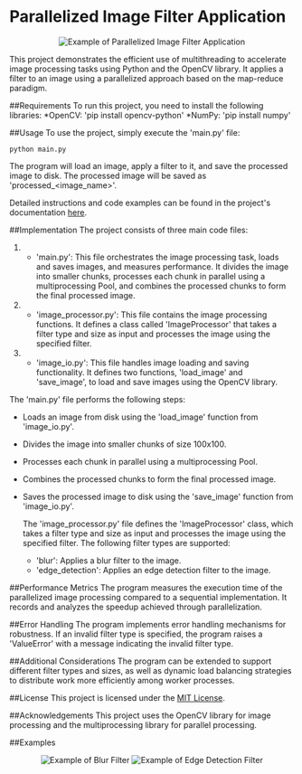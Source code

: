 # Parallelized Image Filter Application
<p align="center"> <img src="example.gif" alt="Example of Parallelized Image Filter Application"> </p>
This project demonstrates the efficient use of multithreading to accelerate image processing tasks using Python and the OpenCV library. It applies a filter to an image using a parallelized approach based on the map-reduce paradigm.

##Requirements
To run this project, you need to install the following libraries:
*OpenCV: 'pip install opencv-python'
*NumPy: 'pip install numpy'

##Usage
To use the project, simply execute the 'main.py' file:
~~~~
python main.py
~~~~
The program will load an image, apply a filter to it, and save the processed image to disk. The processed image will be saved as 'processed_<image_name>'.

Detailed instructions and code examples can be found in the project's documentation [here](docs/README.md).

##Implementation
The project consists of three main code files:
1. * 'main.py': This file orchestrates the image processing task, loads and saves images, and measures performance. It divides the image into smaller chunks, processes each chunk in parallel using a multiprocessing Pool, and combines the processed chunks to form the final processed image.
2. * 'image_processor.py': This file contains the image processing functions. It defines a class called 'ImageProcessor' that takes a filter type and size as input and processes the image using the specified filter.
3. * 'image_io.py': This file handles image loading and saving functionality. It defines two functions, 'load_image' and 'save_image', to load and save images using the OpenCV library.

The 'main.py' file performs the following steps:
* Loads an image from disk using the 'load_image' function from 'image_io.py'.
* Divides the image into smaller chunks of size 100x100.
* Processes each chunk in parallel using a multiprocessing Pool.
* Combines the processed chunks to form the final processed image.
* Saves the processed image to disk using the 'save_image' function from 'image_io.py'.

  The 'image_processor.py' file defines the 'ImageProcessor' class, which takes a filter type and size as input and processes the image using the specified filter. The following filter types are supported:

  * 'blur': Applies a blur filter to the image.
  * 'edge_detection': Applies an edge detection filter to the image.

##Performance Metrics
The program measures the execution time of the parallelized image processing compared to a sequential implementation. It records and analyzes the speedup achieved through parallelization.

##Error Handling
The program implements error handling mechanisms for robustness. If an invalid filter type is specified, the program raises a 'ValueError' with a message indicating the invalid filter type.

##Additional Considerations
The program can be extended to support different filter types and sizes, as well as dynamic load balancing strategies to distribute work more efficiently among worker processes.

##License
This project is licensed under the [MIT License](LICENSE).

##Acknowledgements
This project uses the OpenCV library for image processing and the multiprocessing library for parallel processing.

##Examples
<p align="center"> <img src="example_blur.png" alt="Example of Blur Filter"> <img src="example_edge_detection.png" alt="Example of Edge Detection Filter"> </p>
